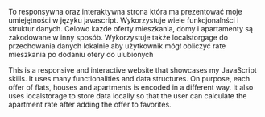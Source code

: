 To responsywna oraz interaktywna strona która ma prezentować moje umiejętności w języku javascript. Wykorzystuje wiele funkcjonalnści i struktur danych. Celowo kazde oferty mieszkania, domy i apartamenty są zakodowane w inny sposób. 
Wykorzystuje także localstorgage do przechowania danych lokalnie aby użytkownik mógł obliczyć rate mieszkania po dodaniu ofery do ulubionych


This is a responsive and interactive website that showcases my JavaScript skills. It uses many functionalities and data structures. On purpose, each offer of flats, houses and apartments is encoded in a different way.
It also uses localstorage to store data locally so that the user can calculate the apartment rate after adding the offer to favorites.
